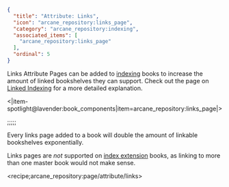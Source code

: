 ```json
{
  "title": "Attribute: Links",
  "icon": "arcane_repository:links_page",
  "category": "arcane_repository:indexing",
  "associated_items": [
    "arcane_repository:links_page"
  ],
  "ordinal": 5
}
```

Links Attribute Pages can be added to [indexing](^arcane_repository:indexing/type_indexing) books to increase the amount
of linked bookshelves they can support. Check out the page on
[Linked Indexing](^arcane_repository:indexing/mode_linked) for a more detailed explanation.




<|item-spotlight@lavender:book_components|item=arcane_repository:links_page|>

;;;;;

Every links page added to a book will double the amount of linkable bookshelves exponentially.


Links pages are *not* supported on [index extension](^arcane_repository:indexing/type_index_slave) books,
as linking to more than one master book would not make sense.

<recipe;arcane_repository:page/attribute/links>